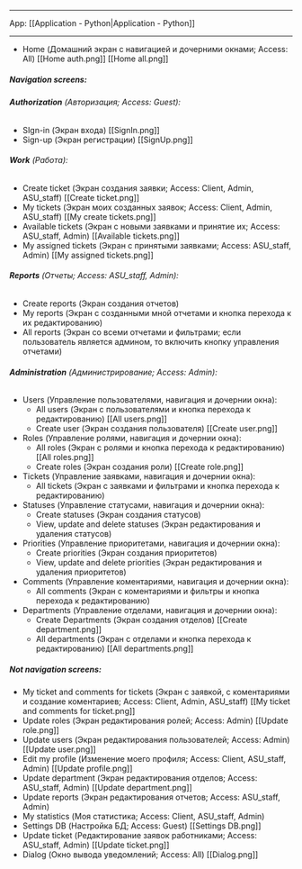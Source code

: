 
___
App: [[Application - Python|Application - Python]]
___

- Home (Домашний экран с навигацией и дочерними окнами; Access: All) [[Home auth.png]] [[Home all.png]]

##### **Navigation screens:**

###### **Authorization** (Авторизация; Access: Guest):
- SIgn-in (Экран входа)  [[SignIn.png]]
- Sign-up (Экран регистрации)  [[SignUp.png]]

###### **Work** (Работа):
- Create ticket (Экран создания заявки; Access: Client, Admin, ASU_staff) [[Create ticket.png]]
- My tickets (Экран моих созданных заявок; Access: Client, Admin, ASU_staff) [[My create tickets.png]]
- Available  tickets (Экран с новыми заявками и принятие их; Access: ASU_staff, Admin) [[Available tickets.png]]
- My assigned tickets (Экран с принятыми заявками; Access: ASU_staff, Admin) [[My assigned tickets.png]]

###### **Reports** (Отчеты; Access: ASU_staff, Admin):
- Create reports (Экран создания отчетов)
- My reports (Экран с созданными мной отчетами и кнопка перехода к их редактированию)
- All reports (Экран со всеми отчетами и фильтрами; если пользователь является админом, то включить кнопку управления отчетами)

###### **Administration** (Администрирование; Access: Admin):
- Users (Управление пользователями, навигация и дочернии окна):
	- All users (Экран с пользователями и кнопка перехода к редактированию) [[All users.png]]
	- Create user  (Экран создания пользователя) [[Create user.png]]
- Roles (Управление ролями, навигация и дочернии окна):
	- All roles (Экран с ролями и кнопка перехода к редактированию) [[All roles.png]]
	- Create roles  (Экран создания роли) [[Create role.png]]
- Tickets (Управление заявками, навигация и дочернии окна):
	- All tickets (Экран с заявками и фильтрами и кнопка перехода к редактированию)
- Statuses (Управление статусами, навигация и дочернии окна):
	- Create statuses  (Экран создания статусов)
	- View, update and delete statuses (Экран редактирования и удаления статусов)
- Priorities (Управление приоритетами, навигация и дочернии окна):
	- Create priorities  (Экран создания приоритетов)
	- View, update and delete priorities (Экран редактирования и удаления приоритетов)
- Comments (Управление коментариями, навигация и дочернии окна):
	- All comments (Экран с коментариями и фильтры и кнопка перехода к редактированию)
- Departments (Управление отделами, навигация и дочернии окна):
	- Create Departments  (Экран создания отделов) [[Create department.png]]
	- All departments (Экран с отделами и кнопка перехода к редактированию) [[All departments.png]]

##### **Not navigation screens:**

- My ticket and comments for tickets (Экран с заявкой, с коментариями и  создание коментариев; Access: Client, Admin, ASU_staff) [[My ticket and comments for ticket.png]]
- Update roles (Экран редактирования ролей; Access: Admin) [[Update role.png]]
- Update users (Экран редактирования пользователей; Access: Admin) [[Update user.png]]
- Edit my profile (Изменение моего профиля; Access: Client, ASU_staff, Admin) [[Update profile.png]]
- Update department (Экран редактирования отделов; Access: ASU_staff, Admin) [[Update department.png]]
- Update reports (Экран редактирования отчетов; Access: ASU_staff, Admin)
- My statistics (Моя статистика; Access: Client, ASU_staff, Admin)
- Settings DB (Настройка БД; Access: Guest) [[Settings DB.png]]
- Update ticket (Редактирование заявок работниками; Access: ASU_staff, Admin) [[Update ticket.png]]
- Dialog (Окно вывода уведомлений; Access: All) [[Dialog.png]]